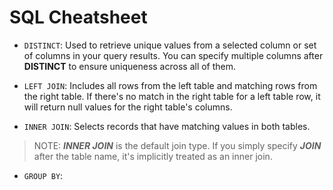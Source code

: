 # SQL Cheatsheet

- `DISTINCT`: Used to retrieve unique values from a selected column or set of columns in your query results. You can specify multiple columns after **DISTINCT** to ensure uniqueness across all of them.

- `LEFT JOIN`: Includes all rows from the left table and matching rows from the right table. If there's no match in the right table for a left table row, it will return null values for the right table's columns.

- `INNER JOIN`: Selects records that have matching values in both tables.

> NOTE: **_INNER JOIN_** is the default join type. If you simply specify **_JOIN_** after the table name, it's implicitly treated as an inner join.

- `GROUP BY`: 
